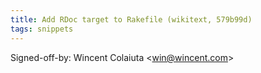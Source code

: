 ```yaml
---
title: Add RDoc target to Rakefile (wikitext, 579b99d)
tags: snippets
---
```


Signed-off-by: Wincent Colaiuta &lt;win@wincent.com&gt;
